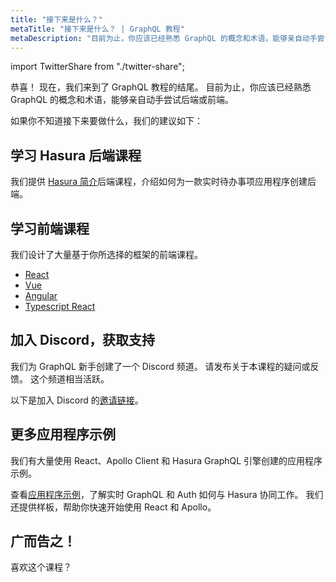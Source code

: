 ```yaml
---
title: "接下来是什么？"
metaTitle: "接下来是什么？ | GraphQL 教程"
metaDescription: "目前为止，你应该已经熟悉 GraphQL 的概念和术语，能够亲自动手尝试后端或前端。"
---
```


import TwitterShare from "./twitter-share";

恭喜！ 现在，我们来到了 GraphQL 教程的结尾。 目前为止，你应该已经熟悉 GraphQL 的概念和术语，能够亲自动手尝试后端或前端。

如果你不知道接下来要做什么，我们的建议如下：

## 学习 Hasura 后端课程
我们提供 [Hasura 简介](https://hasura.io/learn/graphql/hasura/introduction/)后端课程，介绍如何为一款实时待办事项应用程序创建后端。

## 学习前端课程
我们设计了大量基于你所选择的框架的前端课程。
- [React](https://hasura.io/learn/graphql/react/introduction/)
- [Vue](https://hasura.io/learn/graphql/vue/introduction/)
- [Angular](https://hasura.io/learn/graphql/angular-apollo/introduction/)
- [Typescript React](https://hasura.io/learn/graphql/typescript-react-apollo/introduction/)

## 加入 Discord，获取支持
我们为 GraphQL 新手创建了一个 Discord 频道。 请发布关于本课程的疑问或反馈。 这个频道相当活跃。

以下是加入 Discord 的[邀请链接](https://discord.com/invite/hasura)。

## 更多应用程序示例
我们有大量使用 React、Apollo Client 和 Hasura GraphQL 引擎创建的应用程序示例。

查看[应用程序示例](https://hasura.io/sample-apps)，了解实时 GraphQL 和 Auth 如何与 Hasura 协同工作。 我们还提供样板，帮助你快速开始使用 React 和 Apollo。

## 广而告之！
喜欢这个课程？
<TwitterShare />
